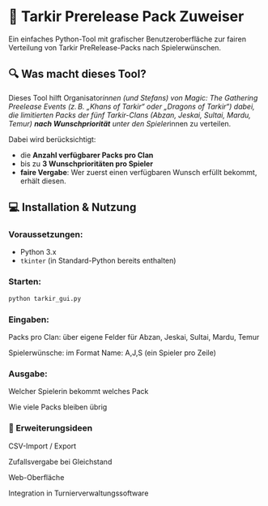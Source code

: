 # 🐉 Tarkir Prerelease Pack Zuweiser

Ein einfaches Python-Tool mit grafischer Benutzeroberfläche zur fairen Verteilung von Tarkir PreRelease-Packs nach Spielerwünschen.

## 🔍 Was macht dieses Tool?

Dieses Tool hilft Organisator*innen (und Stefans) von Magic: The Gathering Preelease Events (z. B. „Khans of Tarkir“ oder „Dragons of Tarkir“) dabei, die limitierten Packs der fünf Tarkir-Clans (Abzan, Jeskai, Sultai, Mardu, Temur) **nach Wunschpriorität** unter den Spieler*innen zu verteilen.

Dabei wird berücksichtigt:
- die **Anzahl verfügbarer Packs pro Clan**
- bis zu **3 Wunschprioritäten pro Spieler**
- **faire Vergabe**: Wer zuerst einen verfügbaren Wunsch erfüllt bekommt, erhält diesen.


## 💻 Installation & Nutzung

### Voraussetzungen:
- Python 3.x
- `tkinter` (in Standard-Python bereits enthalten)

### Starten:

```bash
python tarkir_gui.py

```

### Eingaben:
Packs pro Clan: über eigene Felder für Abzan, Jeskai, Sultai, Mardu, Temur

Spielerwünsche: im Format Name: A,J,S (ein Spieler pro Zeile)

### Ausgabe:
Welcher Spielerin bekommt welches Pack

Wie viele Packs bleiben übrig

### 🧩 Erweiterungsideen
CSV-Import / Export

Zufallsvergabe bei Gleichstand

Web-Oberfläche

Integration in Turnierverwaltungssoftware

